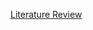 
[Literature Review](https://github.com/ebpettinato/DATA-150-Emily-Pettinato/files/7419484/Literature.Review.docx)
